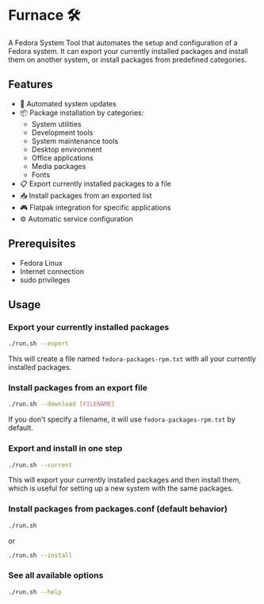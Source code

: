 # Furnace 🛠️

A Fedora System Tool that automates the setup and configuration of a Fedora system. It can export your currently installed packages and install them on another system, or install packages from predefined categories.

## Features

- 🔄 Automated system updates
- 📦 Package installation by categories:
  - System utilities
  - Development tools
  - System maintenance tools
  - Desktop environment
  - Office applications
  - Media packages
  - Fonts
- 📋 Export currently installed packages to a file
- 📥 Install packages from an exported list
- 🎮 Flatpak integration for specific applications
- ⚙️ Automatic service configuration

## Prerequisites

- Fedora Linux
- Internet connection
- sudo privileges

## Usage

### Export your currently installed packages

```bash
./run.sh --export
```

This will create a file named `fedora-packages-rpm.txt` with all your currently installed packages.

### Install packages from an export file

```bash
./run.sh --download [FILENAME]
```

If you don't specify a filename, it will use `fedora-packages-rpm.txt` by default.

### Export and install in one step

```bash
./run.sh --current
```

This will export your currently installed packages and then install them, which is useful for setting up a new system with the same packages.

### Install packages from packages.conf (default behavior)

```bash
./run.sh
```

or

```bash
./run.sh --install
```

### See all available options

```bash
./run.sh --help
```
